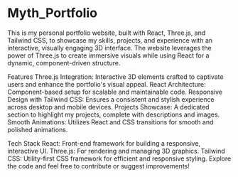 # Myth_Portfolio
This is my personal portfolio website, built with React, Three.js, and Tailwind CSS, to showcase my skills, projects, and experience with an interactive, visually engaging 3D interface. The website leverages the power of Three.js to create immersive visuals while using React for a dynamic, component-driven structure.

Features
Three.js Integration: Interactive 3D elements crafted to captivate users and enhance the portfolio's visual appeal.
React Architecture: Component-based setup for scalable and maintainable code.
Responsive Design with Tailwind CSS: Ensures a consistent and stylish experience across desktop and mobile devices.
Projects Showcase: A dedicated section to highlight my projects, complete with descriptions and images.
Smooth Animations: Utilizes React and CSS transitions for smooth and polished animations.

Tech Stack
React: Front-end framework for building a responsive, interactive UI.
Three.js: For rendering and managing 3D graphics.
Tailwind CSS: Utility-first CSS framework for efficient and responsive styling.
Explore the code and feel free to contribute or suggest improvements!

